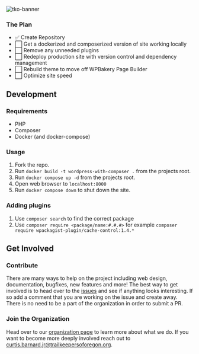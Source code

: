 ![tko-banner](https://user-images.githubusercontent.com/100104319/232356032-b2abf06b-783a-4ca1-9037-c999afa771a6.png)


### The Plan
* ✅ Create Repository
* ⬜ Get a dockerized and composerized version of site working locally
* ⬜ Remove any unneeded plugins
* ⬜ Redeploy production site with version control and dependency management
* ⬜ Rebuild theme to move off WPBakery Page Builder
* ⬜ Optimize site speed

## Development
### Requirements
* PHP
* Composer
* Docker (and docker-compose)

### Usage
1. Fork the repo.
2. Run `docker build -t wordpress-with-composer .` from the projects root.
3. Run `docker compose up -d` from the projects root.
4. Open web browser to `localhost:8000`
5. Run `docker compose down` to shut down the site.

### Adding plugins
1. Use `composer search` to find the correct package
2. Use `composer require <package/name:#.#.#>` for example `composer require wpackagist-plugin/cache-control:1.4.*`

## Get Involved
### Contribute
There are many ways to help on the project including web design, documentation, bugfixes, new features and more! The best way to get involved is to head over to the [issues](https://github.com/trailkeepersoforegon/tko-website/issues) and see if anything looks interesting. If so add a comment that you are working on the issue and create away. There is no need to be a part of the organization in order to submit a PR.

### Join the Organization
Head over to our [organization page](https://github.com/trailkeepersoforegon) to learn more about what we do. If you want to become more deeply involved reach out to curtis.barnard.jr@trailkeepersoforegon.org.
